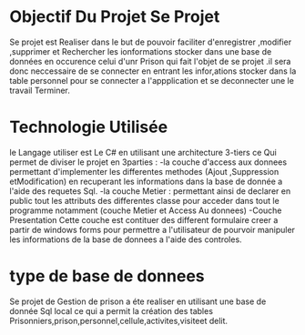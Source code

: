 # Objectif Du Projet Se Projet 
Se projet est Realiser dans le but de pouvoir faciliter d'enregistrer ,modifier ,supprimer et Rechercher les ionformations stocker dans une base de 
données en occurence celui d'unr Prison qui fait l'objet de se projet .il sera donc neccessaire de se connecter en entrant les infor,ations stocker 
dans la table personnel pour se connecter a l'appplication et se deconnecter une le travail Terminer.
 # Technologie Utilisée 
 le Langage utiliser est Le C# en utilisant une architecture 3-tiers  ce Qui permet de diviser le projet en 3parties :
 -la couche d'access aux donnees permettant d'implementer les differentes methodes (Ajout ,Suppression etModification) en  recuperant les informations dans la base de donnée a l'aide des requetes Sql.
 -la couche Metier : permettant ainsi de declarer en public  tout les attributs des differentes classe pour acceder dans tout le programme notamment (couche Metier et Access Au donnees)
 -Couche Presentation Cette couche est contituer des different formulaire creer a partir de windows forms pour permettre a l'utilisateur de pourvoir manipuler les informations de la base de donnees a l'aide des controles.
 # type de base de donnees 
 Se projet de Gestion de prison a éte realiser en utilisant une base de donnée  Sql local  ce qui a permit la création des tables Prisonniers,prison,personnel,cellule,activites,visiteet delit.
